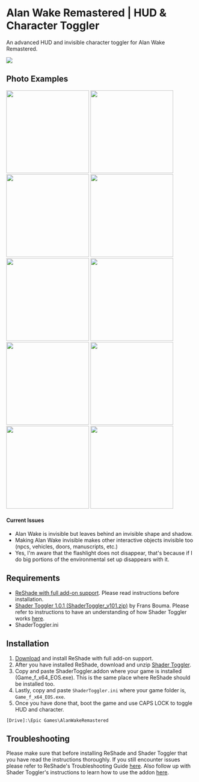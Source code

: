 # Alan Wake Remastered | HUD & Character Toggler
An advanced HUD and invisible character toggler for Alan Wake Remastered. 

<img src="https://imgur.com/yvqfAAr.png">

Photo Examples
------
<img src="https://imgur.com/F4g1mPl.png" width="220"> <img src="https://imgur.com/mrYKRwI.png" width="220"> <img src="https://imgur.com/NjMQueh.png" width="220"> <img src="https://imgur.com/lQ1Cf1m.png" width="220"> 
<img src="https://imgur.com/SRMedgv.png" width="220"> <img src="https://imgur.com/z1UiAhs.png" width="220"> <img src="https://imgur.com/JAY3aWC.png" width="220"> <img src="https://imgur.com/QmhvBLh.png" width="220"> 
<img src="https://imgur.com/uRadafj.png" width="220"> <img src="https://imgur.com/ZP6Gbii.png" width="220">

#### Current Issues
- Alan Wake is invisible but leaves behind an invisible shape and shadow.
- Making Alan Wake invisible makes other interactive objects invisible too (npcs, vehicles, doors, manuscripts, etc.)
- Yes, I'm aware that the flashlight does not disappear, that's because if I do big portions of the environmental set up disappears with it.

Requirements
------
- <a href="https://reshade.me/">ReShade with full add-on support</a>. Please read instructions before installation.
- <a href="https://github.com/FransBouma/ShaderToggler/releases/tag/1.0.1">Shader Toggler 1.0.1 (ShaderToggler_v101.zip)</a> by Frans Bouma. Please refer to instructions to have an understanding of how Shader Toggler works <a href="https://github.com/FransBouma/ShaderToggler">here</a>.
- ShaderToggler.ini

Installation
------
1. <a href="http://reshade.me/">Download</a> and install ReShade with full add-on support.
2. After you have installed ReShade, download and unzip <a href="https://github.com/FransBouma/ShaderToggler/releases/tag/1.0.1">Shader Toggler</a>.
3. Copy and paste ShaderToggler.addon where your game is installed (Game_f_x64_EOS.exe). This is the same place where ReShade should be installed too.
4. Lastly, copy and paste `ShaderToggler.ini` where your game folder is, `Game_f_x64_EOS.exe`.
5. Once you have done that, boot the game and use CAPS LOCK to toggle HUD and character.

`[Drive]:\Epic Games\AlanWakeRemastered`

Troubleshooting
------
Please make sure that before installing ReShade and Shader Toggler that you have read the instructions thoroughly. If you still encounter issues please refer to ReShade's Troubleshooting Guide <a href="https://reshade.me/forum/troubleshooting">here</a>. Also follow up with Shader Toggler's instructions to learn how to use the addon <a href="https://github.com/FransBouma/ShaderToggler">here</a>.
